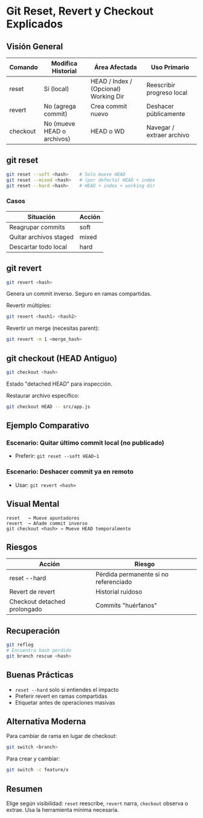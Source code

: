 # Git Reset, Revert y Checkout Explicados

## Visión General
| Comando | Modifica Historial | Área Afectada | Uso Primario |
|---------|--------------------|---------------|-------------|
| reset   | Sí (local)         | HEAD / Index / (Opcional) Working Dir | Reescribir progreso local |
| revert  | No (agrega commit) | Crea commit nuevo | Deshacer públicamente |
| checkout| No (mueve HEAD o archivos) | HEAD o WD | Navegar / extraer archivo |

## git reset
```bash
git reset --soft <hash>    # Solo mueve HEAD
git reset --mixed <hash>   # (por defecto) HEAD + index
git reset --hard <hash>    # HEAD + index + working dir
```
### Casos
| Situación | Acción |
|-----------|--------|
| Reagrupar commits | soft |
| Quitar archivos staged | mixed |
| Descartar todo local | hard |

## git revert
```bash
git revert <hash>
```
Genera un commit inverso. Seguro en ramas compartidas.

Revertir múltiples:
```bash
git revert <hash1> <hash2>
```
Revertir un merge (necesitas parent):
```bash
git revert -m 1 <merge_hash>
```

## git checkout (HEAD Antiguo)
```bash
git checkout <hash>
```
Estado "detached HEAD" para inspección.

Restaurar archivo específico:
```bash
git checkout HEAD -- src/app.js
```

## Ejemplo Comparativo
### Escenario: Quitar último commit local (no publicado)
- Preferir: `git reset --soft HEAD~1`
### Escenario: Deshacer commit ya en remoto
- Usar: `git revert <hash>`

## Visual Mental
```
reset   → Mueve apuntadores
revert  → Añade commit inverso
git checkout <hash> → Mueve HEAD temporalmente
```

## Riesgos
| Acción | Riesgo |
|--------|-------|
| reset --hard | Pérdida permanente si no referenciado |
| Revert de revert | Historial ruidoso |
| Checkout detached prolongado | Commits "huérfanos" |

## Recuperación
```bash
git reflog
# Encuentra hash perdido
git branch rescue <hash>
```

## Buenas Prácticas
- `reset --hard` solo si entiendes el impacto
- Preferir revert en ramas compartidas
- Etiquetar antes de operaciones masivas

## Alternativa Moderna
Para cambiar de rama en lugar de checkout:
```bash
git switch <branch>
```
Para crear y cambiar:
```bash
git switch -c feature/x
```

## Resumen
Elige según visibilidad: `reset` reescribe, `revert` narra, `checkout` observa o extrae. Usa la herramienta mínima necesaria.
